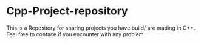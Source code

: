 # Cpp-Project-repository
This is a Repository for sharing projects you have build/ are mading in C++.  Feel free to contace if you encounter with any problem
